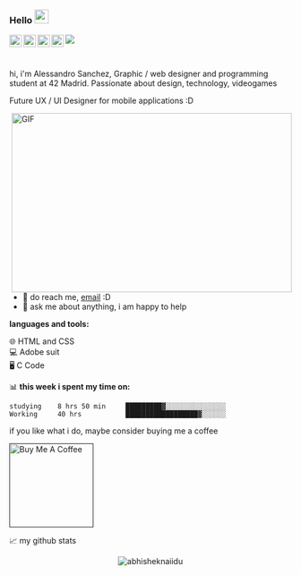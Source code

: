 ### Hello  <img src="https://media.giphy.com/media/hvRJCLFzcasrR4ia7z/giphy.gif" width="25px">
<a href="https://twitter.com/aljesg">
  <img align="left" alt="Alessandro Sanchez | Twitter" width="22px" src="https://raw.githubusercontent.com/peterthehan/peterthehan/master/assets/twitter.svg" />
</a>
<a href="https://www.linkedin.com/in/alessandro-jesus-sánchez-gamberini-4a405412b/">
  <img align="left" alt="Aljesaga's LinkedIN" width="22px" src="https://raw.githubusercontent.com/peterthehan/peterthehan/master/assets/linkedin.svg" />
</a>
<a href="https://open.spotify.com/user/alejesaga1?si=8462062b902b432e">
  <img align="left" alt="Alesaga's Spotify" width="22px" src="https://raw.githubusercontent.com/peterthehan/peterthehan/master/assets/spotify.svg" />
</a>
<a href="https://www.behance.net/aljesaga?tracking_source=search_users_recommended%7CAlessandro%20sanchez">
  <img align="left" alt="Aljesaga Behance" width="22px" src="https://cdn-icons-png.flaticon.com/512/145/145799.png" />
</a>

![](https://visitor-badge.glitch.me/badge?page_id=aljesaga.aljesaga)

<br />

hi, i'm Alessandro Sanchez, Graphic / web designer and programming student at 42 Madrid. Passionate about design, technology, videogames

Future UX / UI Designer for mobile applications :D


  <img align="right" alt="GIF" src="https://github.com/abhisheknaiidu/abhisheknaiidu/blob/master/code.gif?raw=true" width="500" height="320" />
  
- 💼 do reach me, [email](alejesaga1@gmail.com) :D
- 💬 ask me about anything, i am happy to help

**languages and tools:**  

🌐 HTML and CSS
<br />
💻 Adobe suit
<br />
🖥️ C Code


📊 **this week i spent my time on:**
<!--START_SECTION:waka-->
```text
studying    8 hrs 50 min     █████████▓░░░░░░░░░░░░░░░
Working     40 hrs           ██████████████████▓░░░░░░
```
<!--END_SECTION:waka-->

if you like what i do, maybe consider buying me a coffee

<a href="" target="_blank"><img src="https://cdn.buymeacoffee.com/buttons/v2/default-red.png" alt="Buy Me A Coffee" width="150" ></a>

<!-- TODO-IST:END -->


📈 my github stats

<p align="center"> <img src="https://github-readme-stats.vercel.app/api?username=aljesaga&show_icons=true&theme=gotham" alt="abhisheknaiidu" />



